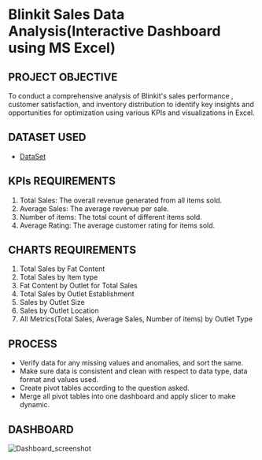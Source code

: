 # Blinkit Sales Data Analysis(Interactive Dashboard using MS Excel)

## PROJECT OBJECTIVE
To conduct a comprehensive analysis of Blinkit's sales performance , customer satisfaction, and inventory distribution to identify key insights and opportunities for optimization using various KPIs and visualizations in Excel.

## DATASET USED
- <a href="https://github.com/Isha4001/Blinkit-Sales-Dashboard/blob/main/BlinkIT%20Grocery%20Data%20Excel.xlsx">DataSet</a>

## KPIs REQUIREMENTS
1. Total Sales: The overall revenue generated from all items sold.
2. Average Sales: The average revenue per sale.
3. Number of items: The total count of different items sold.
4. Average Rating: The average customer rating for items sold.

## CHARTS REQUIREMENTS
1. Total Sales by Fat Content
2. Total Sales by Item type
3. Fat Content by Outlet for Total Sales
4. Total Sales by Outlet Establishment
5. Sales by Outlet Size
6. Sales by Outlet Location
7. All Metrics(Total Sales, Average Sales, Number of items) by Outlet Type

## PROCESS
* Verify data for any missing values and anomalies, and sort the same.
* Make sure data is consistent and clean with respect to data type, data format and values used.
* Create pivot tables according to the question asked.
* Merge all pivot tables into one dashboard and apply slicer to make dynamic.

## DASHBOARD
![Dashboard_screenshot](https://github.com/user-attachments/assets/581682df-29b0-42a4-89ba-e71d81d7313d)

